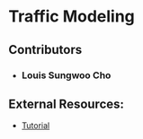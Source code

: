 # Traffic Modeling

## Contributors
- ### Louis Sungwoo Cho 

## External Resources:
  - [Tutorial](https://www.javatpoint.com/traffic-flow-simulation-in-python)
